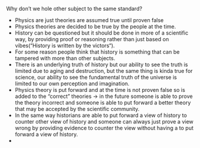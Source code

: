 Why don’t we hole other subject to the same standard?
* Physics are just theories are assumed true until proven false
* Physics theories are decided to be true by the people at the time.
* History can be questioned but it should be done in more of a scientific way, by providing proof or reasoning rather than just based on vibes(“History is written by the victors“).
* For some reason people think that history is something that can be tampered with more than other subjects.
* There is an underlying truth of history but our ability to see the truth is limited due to aging and destruction, but the same thing is kinda true for science, our ability to see the fundamental truth of the universe is limited to our own perception and imagination.
* Physics theory is put forward and at the time is not proven false so is added to the “correct” theories → in the future someone is able to prove the theory incorrect and someone is able to put forward a better theory that may be accepted by the scientific community.
* In the same way historians are able to put forward a view of history to counter other view of history and someone can always just prove a view wrong by providing evidence to counter the view without having a to put forward a view of history.
* 